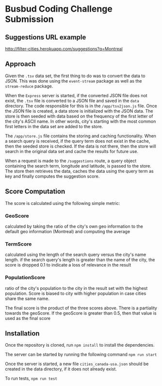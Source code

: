 # Busbud Coding Challenge Submission

## Suggestions URL example
http://filter-cities.herokuapp.com/suggestions?q=Montreal

## Approach

Given the `.tsv` data set, the first thing to do was to convert the data to JSON.
This was done using the `event-stream` package as well as the `stream-reduce` package.

When the `Express` server is started, if the converted JSON file does not exist, the `.tsv`
file is converted to a JSON file and saved in the `data` directory. The code responsible for this is in the `/app/tsv2json.js` file.
Once the JSON file is created, a data store is initialized with the JSON data. The store is then seeded
with data based on the frequency of the first letter of the city's ASCII name. In other words, city's starting
with the most common first letters in the data set are added to the store.

The `/app/store.js` file contains the storing and caching functionality. When a search query is received, if the
query term does not exist in the cache, then the seeded store is checked. If the data is not there, then the store
will search in the original data set and cache the results for future use.

When a request is made to the `/suggestions` route, a query object containing the search term, longitude and latitude, is passed
to the store. The store then retrieves the data, caches the data using the query term as key and finally computes the suggestion
score.

## Score Computation

The score is calculated using the following simple metric:

### GeoScore

calculated by taking the ratio of the city's own geo information to the default geo information (Montreal) and computing the average

### TermScore

calculated using the length of the search query versus the city's name length. if the search query's length is greater than the 
name of the city, the score is dropped 0.1 to indicate a loss of relevance in the result

### PopulationScore    

ratio of the city's population to the city in the result set with the highest population. Score is biased to city with higher population in
case cities share the same name.

The final score is the product of the three scores above. There is a partiality towards the geoScore. If the geoScore is greater than 0.5, then
that value is used as the final score

## Installation

Once the repository is cloned, run `npm install` to install the dependencies.

The server can be started by running the following command `npm run start`

Once the server is started, a new file `cities_canada-usa.json` should be created in the data directory, if it does not already exist.

To run tests, `npm run test`
